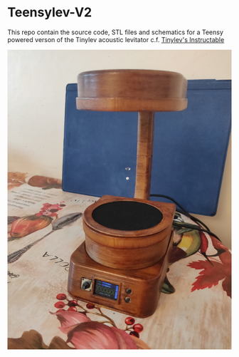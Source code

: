 # Teensylev-V2

This repo contain the source code, STL files and schematics for a Teensy powered verson of the Tinylev acoustic levitator c.f. [Tinylev's Instructable](https://www.instructables.com/id/Acoustic-Levitator/)

![Teensylev-V2](./Teensylev.jpg)


